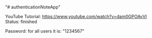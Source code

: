 "# authenticationNoteApp" 

YouTube Tutorial: https://www.youtube.com/watch?v=dam0GPOAvVI
Status: finished

Password: for all users it is: "1234567"

